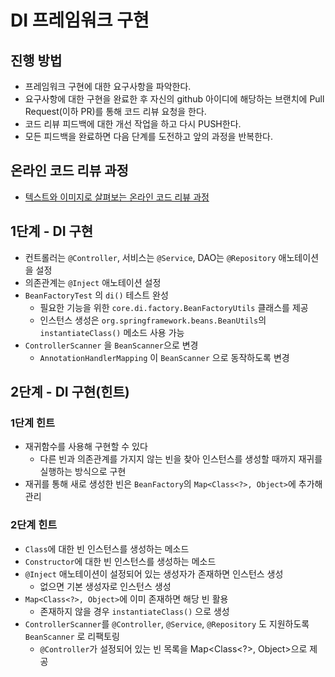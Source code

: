 # DI 프레임워크 구현

## 진행 방법

* 프레임워크 구현에 대한 요구사항을 파악한다.
* 요구사항에 대한 구현을 완료한 후 자신의 github 아이디에 해당하는 브랜치에 Pull Request(이하 PR)를 통해 코드 리뷰 요청을 한다.
* 코드 리뷰 피드백에 대한 개선 작업을 하고 다시 PUSH한다.
* 모든 피드백을 완료하면 다음 단계를 도전하고 앞의 과정을 반복한다.

## 온라인 코드 리뷰 과정

* [텍스트와 이미지로 살펴보는 온라인 코드 리뷰 과정](https://github.com/next-step/nextstep-docs/tree/master/codereview)

## 1단계 - DI 구현

- 컨트롤러는 `@Controller`, 서비스는 `@Service`, DAO는 `@Repository` 애노테이션을 설정
- 의존관계는 `@Inject` 애노테이션 설정
- `BeanFactoryTest` 의 `di()` 테스트 완성
    - 필요한 기능을 위한 `core.di.factory.BeanFactoryUtils` 클래스를 제공
    - 인스턴스 생성은 `org.springframework.beans.BeanUtils`의 `instantiateClass()` 메소드 사용 가능
- `ControllerScanner` 을 `BeanScanner`으로 변경
    - `AnnotationHandlerMapping` 이 `BeanScanner` 으로 동작하도록 변경


## 2단계 - DI 구현(힌트)

### 1단계 힌트

- 재귀함수를 사용해 구현할 수 있다
  - 다른 빈과 의존관계를 가지지 않는 빈을 찾아 인스턴스를 생성할 때까지 재귀를 실행하는 방식으로 구현
- 재귀를 통해 새로 생성한 빈은 `BeanFactory`의 `Map<Class<?>, Object>`에 추가해 관리

### 2단계 힌트

- `Class`에 대한 빈 인스턴스를 생성하는 메소드
- `Constructor`에 대한 빈 인스턴스를 생성하는 메소드
- `@Inject` 애노테이션이 설정되어 있는 생성자가 존재하면 인스턴스 생성
  - 없으면 기본 생성자로 인스턴스 생성
- `Map<Class<?>, Object>`에 이미 존재하면 해당 빈 활용
  - 존재하지 않을 경우 `instantiateClass()` 으로 생성
- `ControllerScanner`를 `@Controller`, `@Service`, `@Repository` 도 지원하도록 `BeanScanner` 로 리팩토링
  - `@Controller`가 설정되어 있는 빈 목록을 Map<Class<?>, Object>으로 제공

